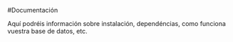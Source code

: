#Documentación

Aquí podréis información sobre instalación, dependéncias, como funciona vuestra base de datos, etc.